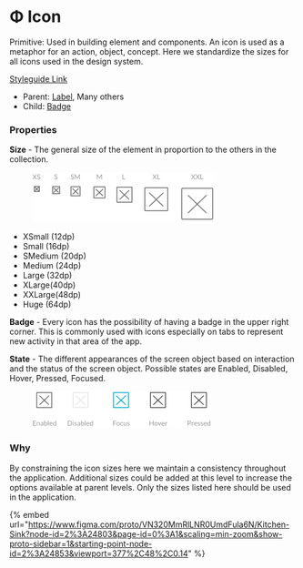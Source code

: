 # Φ Icon

Primitive: Used in building element and components. An icon is used as a metaphor for an action, object, concept. Here we standardize the sizes for all icons used in the design system.

[Styleguide Link](https://zpl.io/VOyNZDY)

* Parent: [Label](label.md), Many others
* Child: [Badge](badge/)

### Properties

**Size** - The general size of the element in proportion to the others in the collection.

<figure><img src="../../.gitbook/assets/Size (3).png" alt=""><figcaption></figcaption></figure>

* XSmall (12dp)
* Small (16dp)
* SMedium (20dp)
* Medium (24dp)
* Large (32dp)
* XLarge(40dp)
* XXLarge(48dp)
* Huge (64dp)

**Badge** - Every icon has the possibility of having a badge in the upper right corner. This is commonly used with icons especially on tabs to represent new activity in that area of the app.

**State** - The different appearances of the screen object based on interaction and the status of the screen object. Possible states are Enabled, Disabled, Hover, Pressed, Focused.

<figure><img src="../../.gitbook/assets/State.png" alt=""><figcaption></figcaption></figure>

### Why

By constraining the icon sizes here we maintain a consistency throughout the application. Additional sizes could be added at this level to increase the options available at parent levels. Only the sizes listed here should be used in the application.

{% embed url="https://www.figma.com/proto/VN320MmRlLNR0UmdFula6N/Kitchen-Sink?node-id=2%3A24803&page-id=0%3A1&scaling=min-zoom&show-proto-sidebar=1&starting-point-node-id=2%3A24853&viewport=377%2C48%2C0.14" %}

